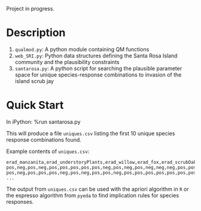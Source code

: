 Project in progress.

# Description

1. ```qualmod.py```: A python module containing QM functions 
2. ```web_SRI.py```: Python data structures defining the Santa Rosa
Island community and the plausibility constraints
3. ```santarosa.py```: A python script for searching the
plausible parameter space for unique species-response combinations to
invasion of the island scrub jay

# Quick Start

In iPython:
    %run santarosa.py

This will produce a file ```uniques.csv``` listing the first
10 unique species response combinations found.

Example contents of ```uniques.csv```:

    erad_manzanita,erad_understoryPlants,erad_willow,erad_fox,erad_scrubOak,erad_openCupNestingPasserines,erad_treesBig,erad_baldEagle,erad_raptorSmall,erad_raven,erad_skunk,erad_mouse,erad_gopherSnake,erad_goldenEagle,inv_manzanita,inv_understoryPlants,inv_willow,inv_fox,inv_scrubOak,inv_openCupNestingPasserines,inv_treesBig,inv_baldEagle,inv_raptorSmall,inv_raven,inv_skunk,inv_mouse,inv_gopherSnake,inv_goldenEagle
    pos,neg,pos,neg,pos,pos,pos,pos,pos,neg,pos,neg,pos,neg,neg,neg,pos,pos,pos,pos,neg,pos,pos,neg,pos,neg,pos,neg
    pos,neg,pos,pos,pos,neg,pos,neg,pos,pos,neg,pos,pos,pos,pos,pos,pos,pos,neg,neg,pos,neg,pos,pos,neg,neg,pos,neg
    ...

The output from ```uniques.csv``` can be used with
the apriori algorithm in ```R``` or the espresso algorithm
from ```pyeda``` to find implication rules for species
responses.
